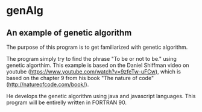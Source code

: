 # genAlg
An example of genetic algorithm
---

The purpose of this program is to get familiarized with genetic algorithm.

The program simply try to find the phrase "To be or not to be." using genetic algorthim. This example is based on the Daniel Shiffman video on youtube (https://www.youtube.com/watch?v=9zfeTw-uFCw), which is based on the chapter 9 from his book "The nature of code" (http://natureofcode.com/book/).

He develops the genetic algorithm using java and javascript languages. This program will be entirelly written in FORTRAN 90.
